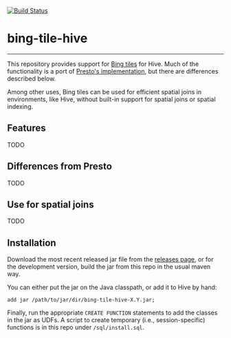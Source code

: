 [![Build Status](https://img.shields.io/travis/wwbrannon/bing-tile-hive.svg?style=flat)](https://travis-ci.org/wwbrannon/bing-tile-hive)

# bing-tile-hive
----------------

This repository provides support for [Bing tiles](https://msdn.microsoft.com/en-us/library/bb259689.aspx) for Hive. Much of the functionality is a port of [Presto's implementation](https://github.com/prestodb/presto/tree/master/presto-geospatial/src/main/java/com/facebook/presto/plugin/geospatial), but there are differences described below.

Among other uses, Bing tiles can be used for efficient spatial joins in environments, like Hive, without built-in support for spatial joins or spatial indexing.

## Features
TODO

## Differences from Presto
TODO

## Use for spatial joins
TODO

## Installation
Download the most recent released jar file from the [releases page](https://github.com/wwbrannon/bing-tile-hive/releases), or for the development version, build the jar from this repo in the usual maven way.

You can either put the jar on the Java classpath, or add it to Hive by hand:
```
add jar /path/to/jar/dir/bing-tile-hive-X.Y.jar;
```

Finally, run the appropriate `CREATE FUNCTION` statements to add the classes in the jar as UDFs. A script to create temporary (i.e., session-specific) functions is in this repo under `/sql/install.sql`.
